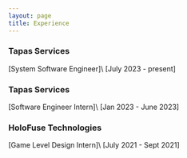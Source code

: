 ```yaml
---
layout: page
title: Experience
---
```


### Tapas Services
[System Software Engineer]\\
[July 2023 - present]

### Tapas Services
[Software Engineer Intern]\\
[Jan 2023 - June 2023]

### HoloFuse Technologies
[Game Level Design Intern]\\
[July 2021 - Sept 2021]